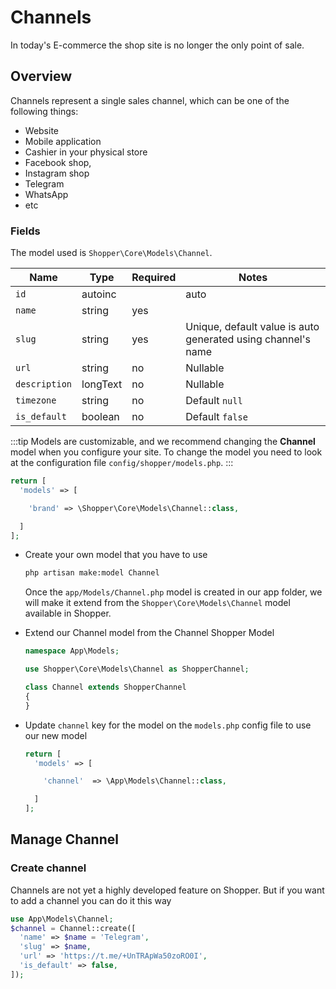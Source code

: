 # Channels
In today's E-commerce the shop site is no longer the only point of sale.

## Overview
Channels represent a single sales channel, which can be one of the following things:

- Website
- Mobile application
- Cashier in your physical store
- Facebook shop,
- Instagram shop
- Telegram
- WhatsApp
- etc

### Fields
The model used is `Shopper\Core\Models\Channel`.

| Name        | Type      | Required   |  Notes   |
|-------------|-----------|------------|------------|
| `id`  | autoinc |         |  auto  |
| `name`    | string  | yes |   |
| `slug`    | string  | yes | Unique, default value is auto generated using channel's name |
| `url` | string  | no | Nullable |
| `description` | longText  | no | Nullable |
| `timezone` | string  | no | Default `null` |
| `is_default` | boolean  | no | Default `false` |

:::tip
Models are customizable, and we recommend changing the **Channel** model when you configure your site. To change the model you need to look at the configuration file `config/shopper/models.php`.
:::

```php
return [
  'models' => [

    'brand' => \Shopper\Core\Models\Channel::class,

  ]
];
```

- Create your own model that you have to use
  ```bash
  php artisan make:model Channel
  ```

  Once the `app/Models/Channel.php` model is created in our app folder, we will make it extend from the `Shopper\Core\Models\Channel` model available in Shopper.

- Extend our Channel model from the Channel Shopper Model
  ```php
  namespace App\Models;

  use Shopper\Core\Models\Channel as ShopperChannel;

  class Channel extends ShopperChannel
  {
  }
  ```

- Update `channel` key for the model on the `models.php` config file to use our new model
  ```php
  return [
    'models' => [

      'channel'  => \App\Models\Channel::class,

    ]
  ];
  ```

## Manage Channel

### Create channel
Channels are not yet a highly developed feature on Shopper. But if you want to add a channel you can do it this way

```php
use App\Models\Channel;
$channel = Channel::create([
  'name' => $name = 'Telegram',
  'slug' => $name,
  'url' => 'https://t.me/+UnTRApWa50zoRO0I',
  'is_default' => false,
]);
```
